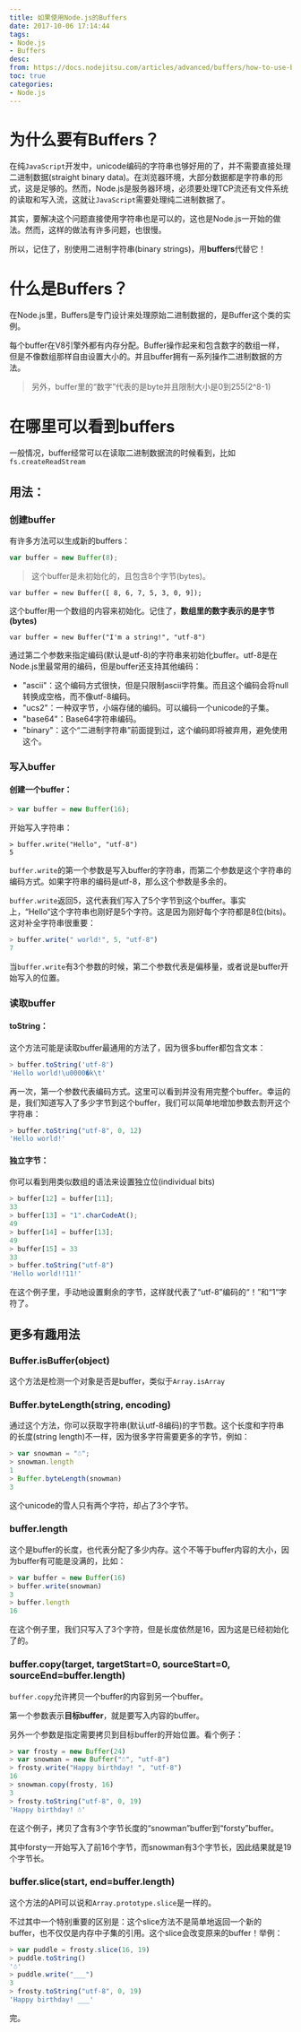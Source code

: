 ```yaml
---
title: 如果使用Node.js的Buffers
date: 2017-10-06 17:14:44
tags: 
- Node.js
- Buffers
desc: 
from: https://docs.nodejitsu.com/articles/advanced/buffers/how-to-use-buffers/
toc: true
categories:
- Node.js
---
```


# 为什么要有Buffers？

在纯`JavaScript`开发中，unicode编码的字符串也够好用的了，并不需要直接处理二进制数据(straight binary data)。在浏览器环境，大部分数据都是字符串的形式，这是足够的。然而，Node.js是服务器环境，必须要处理TCP流还有文件系统的读取和写入流，这就让`JavaScript`需要处理纯二进制数据了。

其实，要解决这个问题直接使用字符串也是可以的，这也是Node.js一开始的做法。然而，这样的做法有许多问题，也很慢。

所以，记住了，别使用二进制字符串(binary strings)，用**buffers**代替它！

<!-- more -->

# 什么是Buffers？

在Node.js里，Buffers是专门设计来处理原始二进制数据的，是Buffer这个类的实例。

每个buffer在V8引擎外都有内存分配。Buffer操作起来和包含数字的数组一样，但是不像数组那样自由设置大小的。并且buffer拥有一系列操作二进制数据的方法。

> 另外，buffer里的“数字”代表的是byte并且限制大小是0到255(2^8-1)

# 在哪里可以看到buffers

一般情况，buffer经常可以在读取二进制数据流的时候看到，比如`fs.createReadStream`

## 用法：

### 创建buffer

有许多方法可以生成新的buffers：

```js
var buffer = new Buffer(8);
```

> 这个buffer是未初始化的，且包含8个字节(bytes)。

```
var buffer = new Buffer([ 8, 6, 7, 5, 3, 0, 9]);
```

这个buffer用一个数组的内容来初始化。记住了，**数组里的数字表示的是字节(bytes)**

```
var buffer = new Buffer("I'm a string!", "utf-8")
```

通过第二个参数来指定编码(默认是utf-8)的字符串来初始化buffer。utf-8是在Node.js里最常用的编码，但是buffer还支持其他编码：

- "ascii"：这个编码方式很快，但是只限制ascii字符集。而且这个编码会将null转换成空格，而不像utf-8编码。
- "ucs2"：一种双字节，小端存储的编码。可以编码一个unicode的子集。
- "base64"：Base64字符串编码。
- "binary"：这个“二进制字符串”前面提到过，这个编码即将被弃用，避免使用这个。

### 写入buffer

#### 创建一个buffer：

```js
> var buffer = new Buffer(16);
```

开始写入字符串：

```
> buffer.write("Hello", "utf-8")
5
```

`buffer.write`的第一个参数是写入buffer的字符串，而第二个参数是这个字符串的编码方式。如果字符串的编码是utf-8，那么这个参数是多余的。

`buffer.write`返回5，这代表我们写入了5个字节到这个buffer。事实上，“Hello“这个字符串也刚好是5个字符。这是因为刚好每个字符都是8位(bits)。这对补全字符串很重要：

```js
> buffer.write(" world!", 5, "utf-8")
7
```

当`buffer.write`有3个参数的时候，第二个参数代表是偏移量，或者说是buffer开始写入的位置。

### 读取buffer

#### toString：

这个方法可能是读取buffer最通用的方法了，因为很多buffer都包含文本：

```js
> buffer.toString('utf-8')
'Hello world!\u0000�k\t'
```

再一次，第一个参数代表编码方式。这里可以看到并没有用完整个buffer。幸运的是，我们知道写入了多少字节到这个buffer，我们可以简单地增加参数去割开这个字符串：

```js
> buffer.toString("utf-8", 0, 12)
'Hello world!'
```

#### 独立字节：

你可以看到用类似数组的语法来设置独立位(individual bits)

```js
> buffer[12] = buffer[11];
33
> buffer[13] = "1".charCodeAt();
49
> buffer[14] = buffer[13];
49
> buffer[15] = 33
33
> buffer.toString("utf-8")
'Hello world!!11!'
```

在这个例子里，手动地设置剩余的字节，这样就代表了“utf-8”编码的“！”和“1“字符了。

## 更多有趣用法

### Buffer.isBuffer(object)

这个方法是检测一个对象是否是buffer，类似于`Array.isArray`

### Buffer.byteLength(string, encoding)

通过这个方法，你可以获取字符串(默认utf-8编码)的字节数。这个长度和字符串的长度(string length)不一样，因为很多字符需要更多的字节，例如：

```js
> var snowman = "☃";
> snowman.length
1
> Buffer.byteLength(snowman)
3
```

这个unicode的雪人只有两个字符，却占了3个字节。

### buffer.length

这个是buffer的长度，也代表分配了多少内存。这个不等于buffer内容的大小，因为buffer有可能是没满的，比如：

```js
> var buffer = new Buffer(16)
> buffer.write(snowman)
3
> buffer.length
16
```

在这个例子里，我们只写入了3个字符，但是长度依然是16，因为这是已经初始化了的。

### buffer.copy(target, targetStart=0, sourceStart=0, sourceEnd=buffer.length)

`buffer.copy`允许拷贝一个buffer的内容到另一个buffer。

第一个参数表示**目标buffer**，就是要写入内容的buffer。

另外一个参数是指定需要拷贝到目标buffer的开始位置。看个例子：

```js
> var frosty = new Buffer(24)
> var snowman = new Buffer("☃", "utf-8")
> frosty.write("Happy birthday! ", "utf-8")
16
> snowman.copy(frosty, 16)
3
> frosty.toString("utf-8", 0, 19)
'Happy birthday! ☃'
```

在这个例子，拷贝了含有3个字节长度的“snowman”buffer到“forsty”buffer。

其中forsty一开始写入了前16个字节，而snowman有3个字节长，因此结果就是19个字节长。

### buffer.slice(start, end=buffer.length)

这个方法的API可以说和`Array.prototype.slice`是一样的。

不过其中一个特别重要的区别是：这个slice方法不是简单地返回一个新的buffer，也不仅仅是内存中子集的引用。这个slice会改变原来的buffer！举例：

```js
> var puddle = frosty.slice(16, 19)
> puddle.toString()
'☃'
> puddle.write("___")
3
> frosty.toString("utf-8", 0, 19)
'Happy birthday! ___'
```

完。



